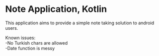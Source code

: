 # Note Application, Kotlin

This application aims to provide a simple note taking solution to android users.

Known issues:<br>
  -No Turkish chars are allowed<br>
  -Date function is messy
